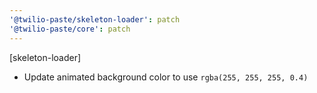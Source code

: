 ```yaml
---
'@twilio-paste/skeleton-loader': patch
'@twilio-paste/core': patch
---
```


[skeleton-loader]

- Update animated background color to use `rgba(255, 255, 255, 0.4)`
